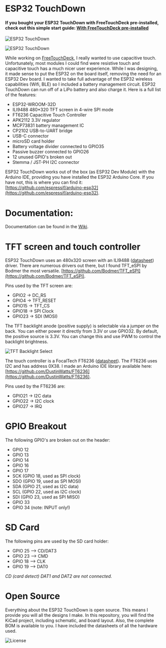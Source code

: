 # ESP32 TouchDown

#### If you bought your ESP32 TouchDown with FreeTouchDeck pre-installed, check out this simple start guide: [With FreeTouchDeck pre-installed](https://github.com/DustinWatts/esp32-touchdown/wiki/With-FreeTouchDeck-pre-installed)

![ESP32 TouchDown](http://www.dustinwatts.nl/ESP32-TouchDown/ESP32_TouchDown_2.jpg)

![ESP32 TouchDown](http://www.dustinwatts.nl/ESP32-TouchDown/ESP32_TouchDown_features.png)

While working on [FreeTouchDeck](https://github.com/DustinWatts/FreeTouchDeck), I really wanted to use capacitive touch. Unfortunately, most modules I could find were resistive touch and capacitive touch has a much nicer user experience. While I was designing, it made sense to put the ESP32 on the board itself, removing the need for an ESP32 Dev board. I wanted to take full advantage of the ESP32 wireless capabilities (Wifi, BLE) so I included a battery management circuit. ESP32 TouchDown can run off of a LiPo battery and also charge it. Here is a full list of the features:

- ESP32-WROOM-32D
- ILI9488 480*320 TFT screen in 4-wire SPI mode
- FT6236 Capacitive Touch Controller
- APK2112 3.3V regulator
- MCP73831 battery management IC
- CP2102 USB-to-UART bridge
- USB-C connector
- microSD card holder
- Battery voltage divider connected to GPIO35
- Passive buzzer connected to GPIO26
- 12 unused GPIO's broken out
- Stemma / JST-PH I2C connector

ESP32 TouchDown works out of the box (as ESP32 Dev Module) with the Arduino IDE, providing you have installed the ESP32 Arduino Core. If you have not, this is where you can find it: [https://github.com/espressif/arduino-esp32](https://github.com/espressif/arduino-esp32).

# Documentation:

Documentation can be found in the [Wiki](https://github.com/DustinWatts/esp32-touchdown/wiki).

# TFT screen and touch controller

ESP32 TouchDown uses an 480x320 screen with an ILI9488 ([datasheet](https://github.com/DustinWatts/esp32-touchdown/blob/main/Hardware/Datasheets/ILITEK_ILI9488.pdf)) driver. There are numerous drivers out there, but I found TFT_eSPI by Bodmer the most versatile. [https://github.com/Bodmer/TFT_eSPI](https://github.com/Bodmer/TFT_eSPI). 

Pins used by the TFT screen are:

- GPIO2 -> DC_RS
- GPIO4 -> TFT_RESET
- GPIO15 -> TFT_CS
- GPIO18 -> SPI Clock
- GPIO23 -> SDI (MOSI)

The TFT backlight anode (positive supply) is selectable via a jumper on the back. You can either power it directly from 3.3V or use GPIO32. By default, the positive source is 3.3V. You can change this and use PWM to control the backlight brightness.

![TFT Backlight Select](http://www.dustinwatts.nl/ESP32-TouchDown/backlight_select.png)

The touch controller is a FocalTech FT6236 ([datasheet](https://github.com/DustinWatts/esp32-touchdown/blob/main/Hardware/Datasheets/FT6236-FocalTechSystems.pdf)). The FT6236 uses I2C and has address 0X38. I made an Arduino IDE library available here: [https://github.com/DustinWatts/FT6236](https://github.com/DustinWatts/FT6236).

Pins used by the FT6236 are:

- GPIO21 -> I2C data
- GPIO22 -> I2C clock
- GPIO27 -> IRQ

# GPIO Breakout

The following GPIO's are broken out on the header:

- GPIO 12
- GPIO 13
- GPIO 14
- GPIO 16
- GPIO 17
- SCK (GPIO 18, used as SPI clock)
- SDO (GPIO 19, used as SPI MOSI)
- SDA (GPIO 21, used as I2C data)
- SCL (GPIO 22, used as I2C clock)
- SDI (GPIO 23, used as SPI MISO)
- GPIO 33
- GPIO 34 (note: INPUT only!)

# SD Card

The following pins are used by the SD card holder:

- GPIO 25 --> CD/DAT3
- GPIO 23 --> CMD
- GPIO 18 --> CLK
- GPIO 19 --> DAT0

*CD (card detect) DAT1 and DAT2 are not connected.*

# Open Source

Everything about the ESP32 TouchDown is open source. This means I provide you will all the designs I make. In this repository, you will find the KiCad project, including schematic, and board layout. Also, the complete BOM is available to you. I have included the datasheets of all the hardware used.

![License](http://www.dustinwatts.nl/ESP32-TouchDown/license.svg)


